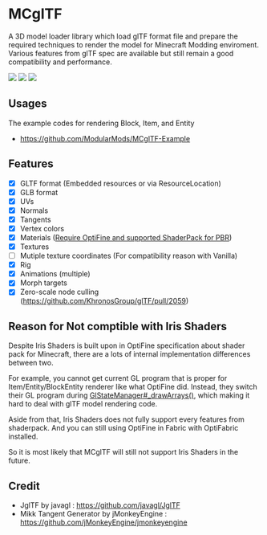 # MCglTF
A 3D model loader library which load glTF format file and prepare the required techniques to render the model for Minecraft Modding enviroment.
Various features from glTF spec are available but still remain a good compatibility and performance.

[![](https://cf.way2muchnoise.eu/title/mcgltf.svg)](https://www.curseforge.com/minecraft/mc-mods/mcgltf) [![](https://cf.way2muchnoise.eu/versions/mcgltf.svg)](https://www.curseforge.com/minecraft/mc-mods/mcgltf) [![](https://cf.way2muchnoise.eu/mcgltf.svg)](https://www.curseforge.com/minecraft/mc-mods/mcgltf)
## Usages
The example codes for rendering Block, Item, and Entity
- https://github.com/ModularMods/MCglTF-Example
## Features
- [x] GLTF format (Embedded resources or via ResourceLocation)
- [x] GLB format
- [x] UVs
- [x] Normals
- [x] Tangents
- [x] Vertex colors
- [x] Materials ([Require OptiFine and supported ShaderPack for PBR](https://github.com/ModularMods/MCglTF/wiki/How-to-make-PBR-Materials-working-with-OptiFine))
- [x] Textures
- [ ] Mutiple texture coordinates (For compatibility reason with Vanilla)
- [x] Rig
- [x] Animations (multiple)
- [x] Morph targets
- [x] Zero-scale node culling (https://github.com/KhronosGroup/glTF/pull/2059)
## Reason for Not comptible with Iris Shaders
Despite Iris Shaders is built upon in OptiFine specification about shader pack for Minecraft, there are a lots of internal implementation differences between two.

For example, you cannot get current GL program that is proper for Item/Entity/BlockEntity renderer like what OptiFine did. Instead, they switch their GL program during [GlStateManager#_drawArrays()](https://github.com/IrisShaders/Iris/blob/trunk/src/main/java/net/coderbot/iris/mixin/state_tracking/MixinGlStateManager.java), which making it hard to deal with glTF model rendering code.

Aside from that, Iris Shaders does not fully support every features from shaderpack. And you can still using OptiFine in Fabric with OptiFabric installed.

So it is most likely that MCglTF will still not support Iris Shaders in the future.
## Credit
- JglTF by javagl : https://github.com/javagl/JglTF
- Mikk Tangent Generator by jMonkeyEngine : https://github.com/jMonkeyEngine/jmonkeyengine